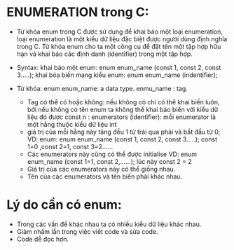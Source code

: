 # ENUMERATION trong C:
- Từ khóa enum trong C được sử dụng để khai báo một loại enumeration, loại enumeration là một kiểu dữ liệu đặc biệt được người dùng định nghĩa trong C. Từ khóa enum cho ta một công cụ để đặt tên một tập hợp hữu hạn và khai báo các định danh (identifier) trong một tập hợp.
- Syntax: 
 khai báo một enum: enum enum_name (const 1, const 2, const 3.....);
 khai bóa biến mang kiểu enum: enum enum_name (indentifier);
 
- Từ khóa:
enum enum_name: a data type.
enmu_name     : tag.
   - Tag có thể có hoặc không: nếu không có chỉ có thể khai biến luôn, bởi nếu không có tên enum ta không thể khai báo biến với kiểu dữ liệu đó được
const n       : enumerators (identifier): mỗi enumerator là một hằng thuộc kiểu dữ liệu int
   - giá trị của mỗi hằng này tăng đều 1 từ trái qua phải và bắt đầu từ 0;
     VD:  enum: enum enum_name (const 1, const 2, const 3.....);
          const 1=0 ,const 2=1, const 3=2......
   - Các enumerators này cũng có thể được initialise
     VD: enum enum_name (const 1=1, const 2,......);
     lúc này const 2 = 2
   - Giá trị của các enumerators này có thể giống nhau.
   - Tên của các enumerators và tên biến phải khác nhau.
# Lý do cần có enum:
- Trong các vấn đề khác nhau ta có nhiều kiểu dữ liệu khác nhau.
- Giảm nhầm lẫn trong việc viết code và sửa code.
- Code dễ đọc hơn.
     
      

